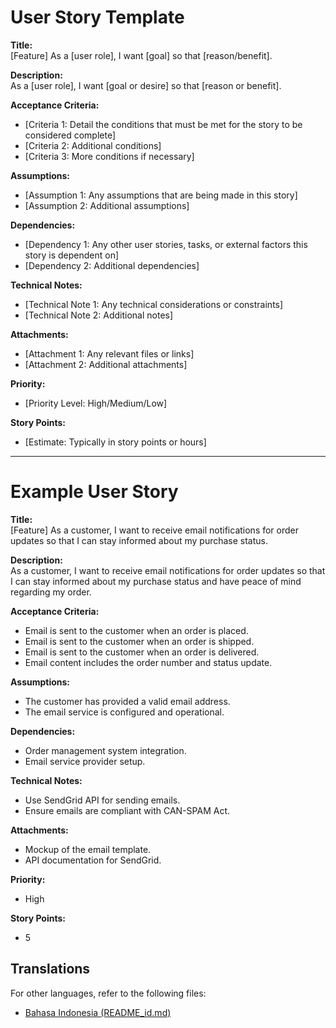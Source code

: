 # User Story Template

**Title:**  
[Feature] As a [user role], I want [goal] so that [reason/benefit].

**Description:**  
As a [user role], I want [goal or desire] so that [reason or benefit].

**Acceptance Criteria:**
- [Criteria 1: Detail the conditions that must be met for the story to be considered complete]
- [Criteria 2: Additional conditions]
- [Criteria 3: More conditions if necessary]

**Assumptions:**
- [Assumption 1: Any assumptions that are being made in this story]
- [Assumption 2: Additional assumptions]

**Dependencies:**
- [Dependency 1: Any other user stories, tasks, or external factors this story is dependent on]
- [Dependency 2: Additional dependencies]

**Technical Notes:**
- [Technical Note 1: Any technical considerations or constraints]
- [Technical Note 2: Additional notes]

**Attachments:**
- [Attachment 1: Any relevant files or links]
- [Attachment 2: Additional attachments]

**Priority:**
- [Priority Level: High/Medium/Low]

**Story Points:**
- [Estimate: Typically in story points or hours]

---

# Example User Story

**Title:**  
[Feature] As a customer, I want to receive email notifications for order updates so that I can stay informed about my purchase status.

**Description:**  
As a customer, I want to receive email notifications for order updates so that I can stay informed about my purchase status and have peace of mind regarding my order.

**Acceptance Criteria:**
- Email is sent to the customer when an order is placed.
- Email is sent to the customer when an order is shipped.
- Email is sent to the customer when an order is delivered.
- Email content includes the order number and status update.

**Assumptions:**
- The customer has provided a valid email address.
- The email service is configured and operational.

**Dependencies:**
- Order management system integration.
- Email service provider setup.

**Technical Notes:**
- Use SendGrid API for sending emails.
- Ensure emails are compliant with CAN-SPAM Act.

**Attachments:**
- Mockup of the email template.
- API documentation for SendGrid.

**Priority:**
- High

**Story Points:**
- 5

  

## Translations

For other languages, refer to the following files:
- [Bahasa Indonesia (README_id.md)](README_id.md)
